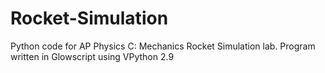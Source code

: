 # Rocket-Simulation

Python code for AP Physics C: Mechanics Rocket Simulation lab. Program written in Glowscript using VPython 2.9

